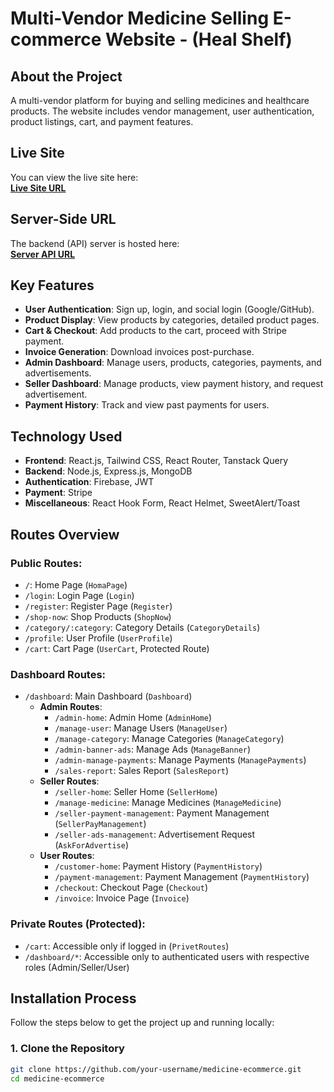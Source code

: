 # Multi-Vendor Medicine Selling E-commerce Website - (Heal Shelf)

## About the Project
A multi-vendor platform for buying and selling medicines and healthcare products. The website includes vendor management, user authentication, product listings, cart, and payment features.

## Live Site
You can view the live site here:  
**[Live Site URL](https://heal-shelf-client.web.app)**

## Server-Side URL
The backend (API) server is hosted here:  
**[Server API URL](https://heal-shelf-medical-server.vercel.app)**


## Key Features
- **User Authentication**: Sign up, login, and social login (Google/GitHub).
- **Product Display**: View products by categories, detailed product pages.
- **Cart & Checkout**: Add products to the cart, proceed with Stripe payment.
- **Invoice Generation**: Download invoices post-purchase.
- **Admin Dashboard**: Manage users, products, categories, payments, and advertisements.
- **Seller Dashboard**: Manage products, view payment history, and request advertisement.
- **Payment History**: Track and view past payments for users.
  
## Technology Used
- **Frontend**: React.js, Tailwind CSS, React Router, Tanstack Query
- **Backend**: Node.js, Express.js, MongoDB
- **Authentication**: Firebase, JWT
- **Payment**: Stripe
- **Miscellaneous**: React Hook Form, React Helmet, SweetAlert/Toast

## Routes Overview

### Public Routes:
- `/`: Home Page (`HomaPage`)
- `/login`: Login Page (`Login`)
- `/register`: Register Page (`Register`)
- `/shop-now`: Shop Products (`ShopNow`)
- `/category/:category`: Category Details (`CategoryDetails`)
- `/profile`: User Profile (`UserProfile`)
- `/cart`: Cart Page (`UserCart`, Protected Route)

### Dashboard Routes:
- `/dashboard`: Main Dashboard (`Dashboard`)
  - **Admin Routes**:
    - `/admin-home`: Admin Home (`AdminHome`)
    - `/manage-user`: Manage Users (`ManageUser`)
    - `/manage-category`: Manage Categories (`ManageCategory`)
    - `/admin-banner-ads`: Manage Ads (`ManageBanner`)
    - `/admin-manage-payments`: Manage Payments (`ManagePayments`)
    - `/sales-report`: Sales Report (`SalesReport`)
  - **Seller Routes**:
    - `/seller-home`: Seller Home (`SellerHome`)
    - `/manage-medicine`: Manage Medicines (`ManageMedicine`)
    - `/seller-payment-management`: Payment Management (`SellerPayManagement`)
    - `/seller-ads-management`: Advertisement Request (`AskForAdvertise`)
  - **User Routes**:
    - `/customer-home`: Payment History (`PaymentHistory`)
    - `/payment-management`: Payment Management (`PaymentHistory`)
    - `/checkout`: Checkout Page (`Checkout`)
    - `/invoice`: Invoice Page (`Invoice`)

### Private Routes (Protected):
- `/cart`: Accessible only if logged in (`PrivetRoutes`)
- `/dashboard/*`: Accessible only to authenticated users with respective roles (Admin/Seller/User)

## Installation Process

Follow the steps below to get the project up and running locally:

### 1. Clone the Repository
```bash
git clone https://github.com/your-username/medicine-ecommerce.git
cd medicine-ecommerce
